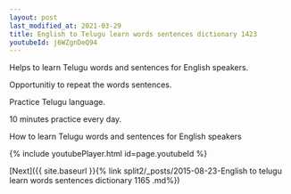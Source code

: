 ```yaml
---
layout: post
last_modified_at: 2021-03-29
title: English to Telugu learn words sentences dictionary 1423 
youtubeId: j6WZgnDeQ94
---
```

 
 
Helps to learn Telugu words and sentences for English speakers.

Opportunitiy to repeat the words sentences. 

Practice Telugu language. 
 
10 minutes practice every day. 
 
How to learn Telugu words and sentences for English speakers 
 
{% include youtubePlayer.html id=page.youtubeId %}
 
 
[Next]({{ site.baseurl }}{% link  split2/_posts/2015-08-23-English to telugu learn words sentences dictionary 1165 .md%})
 
